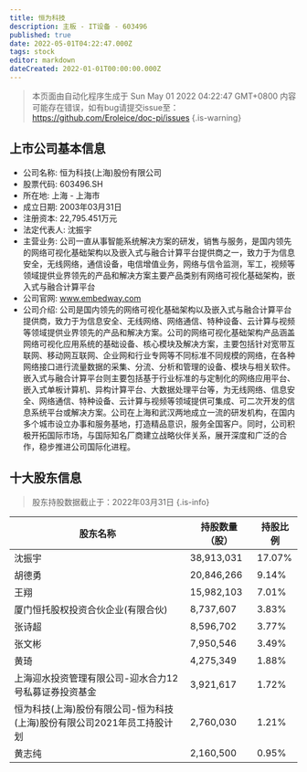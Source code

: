 ```yaml
---
title: 恒为科技
description: 主板 - IT设备 - 603496
published: true
date: 2022-05-01T04:22:47.000Z
tags: stock
editor: markdown
dateCreated: 2022-01-01T00:00:00.000Z
---
```


> 本页面由自动化程序生成于 Sun May 01 2022 04:22:47 GMT+0800
> 内容可能存在错误，如有bug请提交issue至：https://github.com/Eroleice/doc-pi/issues
{.is-warning}

## 上市公司基本信息
- 公司名称: 恒为科技(上海)股份有限公司
- 股票代码: 603496.SH
- 所在地: 上海 - 上海市
- 成立日期: 2003年03月31日
- 注册资本: 22,795.451万元
- 法定代表人: 沈振宇
- 主营业务: 公司一直从事智能系统解决方案的研发，销售与服务，是国内领先的网络可视化基础架构以及嵌入式与融合计算平台提供商之一，致力于为信息安全，无线网络，通信设备，电信增值业务，网络与信令监测，军工，视频等领域提供业界领先的产品和解决方案主要产品类别有网络可视化基础架构，嵌入式与融合计算平台
- 公司官网: www.embedway.com
- 公司介绍: 公司是国内领先的网络可视化基础架构以及嵌入式与融合计算平台提供商，致力于为信息安全、无线网络、网络通信、特种设备、云计算与视频等领域提供业界领先的产品和解决方案。公司的网络可视化基础架构产品涵盖网络可视化应用系统的基础设备、核心模块及解决方案，主要包括针对宽带互联网、移动网互联网、企业网和行业专网等不同标准不同规模的网络，在各种网络接口进行流量数据的采集、分流、分析和管理的设备、模块与相关软件。嵌入式与融合计算平台则主要包括基于行业标准的与定制化的网络应用平台、嵌入式单板计算机、异构计算平台、大数据处理平台等，为无线网络、信息安全、网络通信、特种设备、云计算与视频等领域提供可集成、可二次开发的信息系统平台或解决方案。公司在上海和武汉两地成立一流的研发机构，在国内多个城市设立办事和服务基地，打造精品意识，服务全国客户。同时，公司积极开拓国际市场，与国际知名厂商建立战略伙伴关系，展开深度和广泛的合作，稳步推进公司国际化进程。


## 十大股东信息
> 股东持股数据截止于：2022年03月31日
{.is-info}

| 股东名称 | 持股数量（股） | 持股比例 |
| --- | --- | --- |
| 沈振宇 | 38,913,031 | 17.07% |
| 胡德勇 | 20,846,266 | 9.14% |
| 王翔 | 15,982,103 | 7.01% |
| 厦门恒托股权投资合伙企业(有限合伙) | 8,737,607 | 3.83% |
| 张诗超 | 8,596,702 | 3.77% |
| 张文彬 | 7,950,546 | 3.49% |
| 黄琦 | 4,275,349 | 1.88% |
| 上海迎水投资管理有限公司-迎水合力12号私募证券投资基金 | 3,921,617 | 1.72% |
| 恒为科技(上海)股份有限公司-恒为科技(上海)股份有限公司2021年员工持股计划 | 2,760,030 | 1.21% |
| 黄志纯 | 2,160,500 | 0.95% |




